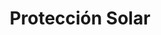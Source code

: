 ---
slug: proteccion-solar
title: Protección Solar
summary: null # string
image: proteccion-solar/barandas/1.jpg
icon: shutters
weight: 2
toc: false
draft: false
noindex: false
translationKey: proteccion-solar
seo: Protección Solar en República Dominicana - Eurolux SRL
description: llll➤ Diseño, fabricación e instalación de Protección Solar ✅ y todo tipo de envolvente y fachada ligera para su proyecto.
---